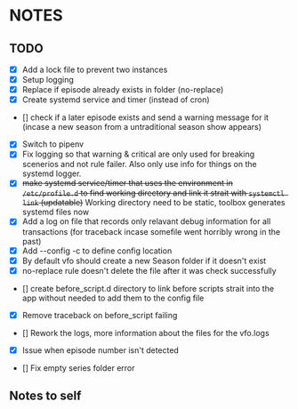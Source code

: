 # NOTES

## TODO

- [x] Add a lock file to prevent two instances
- [x] Setup logging
- [x] Replace if episode already exists in folder (no-replace)
- [x] Create systemd service and timer (instead of cron)
- [] check if a later episode exists and send a warning message for it (incase a new season from a untraditional season show appears)
- [x] Switch to pipenv
- [x] Fix logging so that warning & critical are only used for breaking scenerios and not rule failer. Also only use info for things on the systemd logger.
- [x] ~~make systemd service/timer that uses the environment in `/etc/profile.d` to find working directory and link it strait with `systemctl link` (updatable)~~ Working directory need to be static, toolbox generates systemd files now
- [x] Add a log on file that records only relavant debug information for all transactions (for traceback incase somefile went horribly wrong in the past)
- [x] Add --config -c to define config location
- [x] By default vfo should create a new Season folder if it doesn't exist
- [x] no-replace rule doesn't delete the file after it was check successfully
- [] create before_script.d directory to link before scripts strait into the app without needed to add them to the config file
- [x] Remove traceback on before_script failing
- [] Rework the logs, more information about the files for the vfo.logs
- [x] Issue when episode number isn't detected
- [] Fix empty series folder error

## Notes to self
